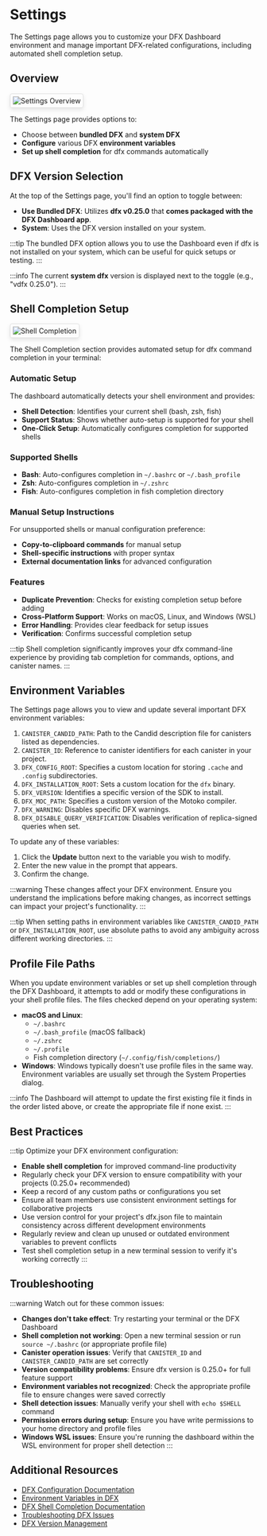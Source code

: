# Settings

The Settings page allows you to customize your DFX Dashboard environment and manage important DFX-related configurations, including automated shell completion setup.

## Overview

<div class="image-border">

![Settings Overview](/features/settings/settings-overview.png)

</div>

The Settings page provides options to:
- Choose between **bundled DFX** and **system DFX**
- **Configure** various DFX **environment variables**
- **Set up shell completion** for dfx commands automatically

## DFX Version Selection

At the top of the Settings page, you'll find an option to toggle between:
- **Use Bundled DFX**: Utilizes **dfx v0.25.0** that **comes packaged with the DFX Dashboard app**.
- **System**: Uses the DFX version installed on your system.

:::tip
The bundled DFX option allows you to use the Dashboard even if dfx is not installed on your system, which can be useful for quick setups or testing.
:::

:::info
The current **system dfx** version is displayed next to the toggle (e.g., "vdfx 0.25.0").
:::

## Shell Completion Setup

<div class="image-border">

![Shell Completion](/features/settings/shell-completion.png)

</div>

The Shell Completion section provides automated setup for dfx command completion in your terminal:

### Automatic Setup

The dashboard automatically detects your shell environment and provides:
- **Shell Detection**: Identifies your current shell (bash, zsh, fish)
- **Support Status**: Shows whether auto-setup is supported for your shell
- **One-Click Setup**: Automatically configures completion for supported shells

### Supported Shells

- **Bash**: Auto-configures completion in `~/.bashrc` or `~/.bash_profile`
- **Zsh**: Auto-configures completion in `~/.zshrc`
- **Fish**: Auto-configures completion in fish completion directory

### Manual Setup Instructions

For unsupported shells or manual configuration preference:
- **Copy-to-clipboard commands** for manual setup
- **Shell-specific instructions** with proper syntax
- **External documentation links** for advanced configuration

### Features

- **Duplicate Prevention**: Checks for existing completion setup before adding
- **Cross-Platform Support**: Works on macOS, Linux, and Windows (WSL)
- **Error Handling**: Provides clear feedback for setup issues
- **Verification**: Confirms successful completion setup

:::tip
Shell completion significantly improves your dfx command-line experience by providing tab completion for commands, options, and canister names.
:::

## Environment Variables

The Settings page allows you to view and update several important DFX environment variables:

1. `CANISTER_CANDID_PATH`: Path to the Candid description file for canisters listed as dependencies.
2. `CANISTER_ID`: Reference to canister identifiers for each canister in your project.
3. `DFX_CONFIG_ROOT`: Specifies a custom location for storing `.cache` and `.config` subdirectories.
4. `DFX_INSTALLATION_ROOT`: Sets a custom location for the `dfx` binary.
5. `DFX_VERSION`: Identifies a specific version of the SDK to install.
6. `DFX_MOC_PATH`: Specifies a custom version of the Motoko compiler.
7. `DFX_WARNING`: Disables specific DFX warnings.
8. `DFX_DISABLE_QUERY_VERIFICATION`: Disables verification of replica-signed queries when set.

To update any of these variables:
1. Click the **Update** button next to the variable you wish to modify.
2. Enter the new value in the prompt that appears.
3. Confirm the change.

:::warning
These changes affect your DFX environment. Ensure you understand the implications before making changes, as incorrect settings can impact your project's functionality.
:::

:::tip
When setting paths in environment variables like `CANISTER_CANDID_PATH` or `DFX_INSTALLATION_ROOT`, use absolute paths to avoid any ambiguity across different working directories.
:::

## Profile File Paths

When you update environment variables or set up shell completion through the DFX Dashboard, it attempts to add or modify these configurations in your shell profile files. The files checked depend on your operating system:

- **macOS and Linux**:
  - `~/.bashrc`
  - `~/.bash_profile` (macOS fallback)
  - `~/.zshrc`
  - `~/.profile`
  - Fish completion directory (`~/.config/fish/completions/`)
- **Windows**: Windows typically doesn't use profile files in the same way. Environment variables are usually set through the System Properties dialog.

:::info
The Dashboard will attempt to update the first existing file it finds in the order listed above, or create the appropriate file if none exist.
:::

## Best Practices

:::tip
Optimize your DFX environment configuration:

- **Enable shell completion** for improved command-line productivity
- Regularly check your DFX version to ensure compatibility with your projects (0.25.0+ recommended)
- Keep a record of any custom paths or configurations you set
- Ensure all team members use consistent environment settings for collaborative projects
- Use version control for your project's dfx.json file to maintain consistency across different development environments
- Regularly review and clean up unused or outdated environment variables to prevent conflicts
- Test shell completion setup in a new terminal session to verify it's working correctly
:::

## Troubleshooting

:::warning
Watch out for these common issues:

- **Changes don't take effect**: Try restarting your terminal or the DFX Dashboard
- **Shell completion not working**: Open a new terminal session or run `source ~/.bashrc` (or appropriate profile file)
- **Canister operation issues**: Verify that `CANISTER_ID` and `CANISTER_CANDID_PATH` are set correctly
- **Version compatibility problems**: Ensure dfx version is 0.25.0+ for full feature support
- **Environment variables not recognized**: Check the appropriate profile file to ensure changes were saved correctly
- **Shell detection issues**: Manually verify your shell with `echo $SHELL` command
- **Permission errors during setup**: Ensure you have write permissions to your home directory and profile files
- **Windows WSL issues**: Ensure you're running the dashboard within the WSL environment for proper shell detection
:::

## Additional Resources

- [DFX Configuration Documentation](https://internetcomputer.org/docs/current/references/dfx-json-reference/)
- [Environment Variables in DFX](https://internetcomputer.org/docs/current/references/environment-variables)
- [DFX Shell Completion Documentation](https://internetcomputer.org/docs/current/references/cli-reference/dfx-completion/)
- [Troubleshooting DFX Issues](https://internetcomputer.org/docs/current/developer-docs/setup/troubleshoot)
- [DFX Version Management](https://internetcomputer.org/docs/current/developer-docs/setup/manage-dfx-versions)

<style>
.image-border img {
    border: 1px solid #ddd;
    border-radius: 4px;
    padding: 5px;
    box-shadow: 0 4px 8px rgba(0,0,0,0.1);
}

.vp-doc h2 {
    border-top: 1px solid #eaecef;
    padding-top: 24px;
    margin-top: 24px;
}
</style>